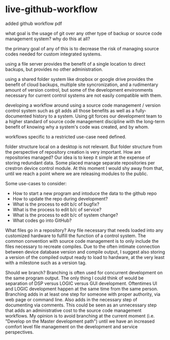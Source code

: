 # live-github-workflow
added github workflow pdf

what goal is the usage of git over any other type of backup or source code management system? why do this at all?

the primary goal of any of this is to decrease the risk of managing source codes needed for custom integrated systems.

using a file server provides the benefit of a single location to direct backups, but provides no other administration.

using a shared folder system like dropbox or google drive provides the benefit of cloud backups, multiple site syncronization,
and a rudimentary amount of version control, but some of the development environments necessary for current control
systems are not easily compatible with them.

developing a workflow around using a source code management / version control system such as git adds all those benefits as well
as a fully-documented history to a system. Using git forces our development team to a higher standard of source code management 
discipline with the long-term benefit of knowing why a system's code was created, and by whom.

workflows specific to a restricted use-case need defined.

folder structure local on a desktop is not relevant. But folder structure from the perspective of repository creation
is very important. How are repositories managed? Our idea is to keep it simple at the expense of storing redundant data.
Some placed manage separate repositories per crestron device control module. At this moment I would shy away from that, until we
reach a point where we are releasing modules to the public.

<p>Some use-cases to consider:
<ul>
<li>How to start a new program and intoduce the data to the github repo</li>
<li>How to update the repo during development?</li>
<li>What is the process to edit b/c of bugfix?</li>
<li>What is the process to edit b/c of service?</li>
<li>What is the process to edit b/c of system change?</li>
<li>What codes go into GitHub?</li>
</ul>
</p>

<p>What files go in a repository? Any file necessary that needs loaded into any customized hardware to fulfill the function 
of a control system. The common convention with source code management is to only include the files necessary to recreate compiles. 
Due to the often intimate connection between device database version and compile output, I suggest also storing a version of the 
compiled output ready to load to hardware, at the very least with a milestone such as a version tag.</p>

<p>Should we branch? Branching is often used for concurrent development on the same program output. The only thing I could think 
of would be separation of DSP versus LOGIC versus GUI development. Oftentimes UI and LOGIC development happen at the same time 
from the same person. Branching adds in at least one step for someone with proper authority, via web page or command line. Also 
adds in the necessary step of documenting via comments. This could be seen as an unnecessary step that adds an administrative cost 
to the source code management workflows. My opinion is to avoid branching at the current moment (i.e. "Develop on the Master 
development path") until we have an increased comfort level file management on the development and service perspectives.</p>
